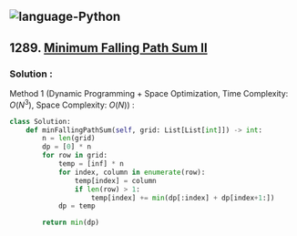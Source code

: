 ![language-Python](https://img.shields.io/badge/Python-ffd43b?style=for-the-badge&logo=PYTHON)
---

## 1289. [Minimum Falling Path Sum II](https://leetcode.com/problems/minimum-falling-path-sum-ii)

### Solution :

Method 1 (Dynamic Programming + Space Optimization, Time Complexity: $O(N^3)$, Space Complexity: $O(N)$) :
```python
class Solution:
    def minFallingPathSum(self, grid: List[List[int]]) -> int:
        n = len(grid)
        dp = [0] * n
        for row in grid:
            temp = [inf] * n
            for index, column in enumerate(row):
                temp[index] = column
                if len(row) > 1:
                    temp[index] += min(dp[:index] + dp[index+1:])
            dp = temp

        return min(dp)
```
